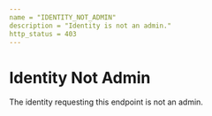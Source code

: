 ```yaml
---
name = "IDENTITY_NOT_ADMIN"
description = "Identity is not an admin."
http_status = 403
---
```


# Identity Not Admin

The identity requesting this endpoint is not an admin.
